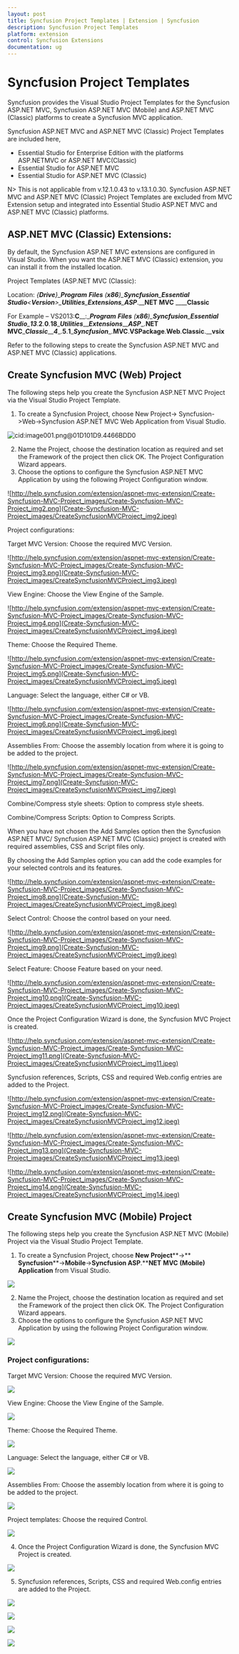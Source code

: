 ```yaml
---
layout: post
title: Syncfusion Project Templates | Extension | Syncfusion
description: Syncfusion Project Templates
platform: extension
control: Syncfusion Extensions
documentation: ug
---
```


# Syncfusion Project Templates

Syncfusion provides the Visual Studio Project Templates for the Syncfusion ASP.NET MVC, Syncfusion ASP.NET MVC (Mobile) and ASP.NET MVC (Classic) platforms to create a Syncfusion MVC application.

Syncfusion ASP.NET MVC and ASP.NET MVC (Classic) Project Templates are included here,

* Essential Studio for Enterprise Edition with the platforms ASP.NETMVC or ASP.NET MVC(Classic)
* Essential Studio for ASP.NET MVC
* Essential Studio for ASP.NET MVC (Classic)

N> This is not applicable from v.12.1.0.43 to v.13.1.0.30. Syncfusion ASP.NET MVC and ASP.NET MVC (Classic) Project Templates are excluded from MVC Extension setup and integrated into Essential Studio ASP.NET MVC and ASP.NET MVC (Classic) platforms.

## ASP.NET MVC (Classic) Extensions:

By default, the Syncfusion ASP.NET MVC extensions are configured in Visual Studio. When you want the ASP.NET MVC (Classic) extension, you can install it from the installed location.

Project Templates (ASP.NET MVC (Classic):

Location: __{____Drive____}\____Program__ __Files__ __(____x86____)\____Syncfusion____\____Essential__ __Studio____\<____Version____>\____Utilities____\____Extensions____\____ASP____.____NET__ __MVC__ __\____Classic__

For Example – VS2013:__C____:\____Program__ __Files__ __(____x86____)\____Syncfusion____\____Essential__ __Studio____\____13____.____2____.____0____.____18____\____Utilities____\____Extensions____\____ASP____.____NET__ __MVC____\____Classic____\____4____.____5____.____1____\____Syncfusion____.____MVC____.____VSPackage____.____Web____.____Classic____.____vsix__

Refer to the following steps to create the Syncfusion ASP.NET MVC and ASP.NET MVC (Classic) applications.

## Create Syncfusion MVC (Web) Project    

The following steps help you create the Syncfusion ASP.NET MVC Project via the Visual Studio Project Template.

1. To create a Syncfusion Project, choose New Project-> Syncfusion->Web->Syncfusion ASP.NET MVC Web Application from Visual Studio.

![cid:image001.png@01D101D9.4466BDD0](Create-Syncfusion-MVC-Project_images/CreateSyncfusionMVCProject_img1.jpeg)


2. Name the Project, choose the destination location as required and set the Framework of the project then click OK. The Project Configuration Wizard appears.  
3. Choose the options to configure the Syncfusion ASP.NET MVC Application by using the following Project Configuration window.

![http://help.syncfusion.com/extension/aspnet-mvc-extension/Create-Syncfusion-MVC-Project_images/Create-Syncfusion-MVC-Project_img2.png](Create-Syncfusion-MVC-Project_images/CreateSyncfusionMVCProject_img2.jpeg)


Project configurations:

Target MVC Version: Choose the required MVC Version.

![http://help.syncfusion.com/extension/aspnet-mvc-extension/Create-Syncfusion-MVC-Project_images/Create-Syncfusion-MVC-Project_img3.png](Create-Syncfusion-MVC-Project_images/CreateSyncfusionMVCProject_img3.jpeg)


View Engine: Choose the View Engine of the Sample.

![http://help.syncfusion.com/extension/aspnet-mvc-extension/Create-Syncfusion-MVC-Project_images/Create-Syncfusion-MVC-Project_img4.png](Create-Syncfusion-MVC-Project_images/CreateSyncfusionMVCProject_img4.jpeg)


Theme: Choose the Required Theme.

![http://help.syncfusion.com/extension/aspnet-mvc-extension/Create-Syncfusion-MVC-Project_images/Create-Syncfusion-MVC-Project_img5.png](Create-Syncfusion-MVC-Project_images/CreateSyncfusionMVCProject_img5.jpeg)


Language: Select the language, either C# or VB.

![http://help.syncfusion.com/extension/aspnet-mvc-extension/Create-Syncfusion-MVC-Project_images/Create-Syncfusion-MVC-Project_img6.png](Create-Syncfusion-MVC-Project_images/CreateSyncfusionMVCProject_img6.jpeg)


Assemblies From: Choose the assembly location from where it is going to be added to the project.

![http://help.syncfusion.com/extension/aspnet-mvc-extension/Create-Syncfusion-MVC-Project_images/Create-Syncfusion-MVC-Project_img7.png](Create-Syncfusion-MVC-Project_images/CreateSyncfusionMVCProject_img7.jpeg)


Combine/Compress style sheets: Option to compress style sheets.

Combine/Compress Scripts: Option to Compress Scripts.

When you have not chosen the Add Samples option then the Syncfusion ASP.NET MVC/ Syncfusion ASP.NET MVC (Classic) project is created with required assemblies, CSS and Script files only.

By choosing the Add Samples option you can add the code examples for your selected controls and its features.

![http://help.syncfusion.com/extension/aspnet-mvc-extension/Create-Syncfusion-MVC-Project_images/Create-Syncfusion-MVC-Project_img8.png](Create-Syncfusion-MVC-Project_images/CreateSyncfusionMVCProject_img8.jpeg)


Select Control: Choose the control based on your need.

![http://help.syncfusion.com/extension/aspnet-mvc-extension/Create-Syncfusion-MVC-Project_images/Create-Syncfusion-MVC-Project_img9.png](Create-Syncfusion-MVC-Project_images/CreateSyncfusionMVCProject_img9.jpeg)


Select Feature: Choose Feature based on your need.

![http://help.syncfusion.com/extension/aspnet-mvc-extension/Create-Syncfusion-MVC-Project_images/Create-Syncfusion-MVC-Project_img10.png](Create-Syncfusion-MVC-Project_images/CreateSyncfusionMVCProject_img10.jpeg)


Once the Project Configuration Wizard is done, the Syncfusion MVC Project is created.

![http://help.syncfusion.com/extension/aspnet-mvc-extension/Create-Syncfusion-MVC-Project_images/Create-Syncfusion-MVC-Project_img11.png](Create-Syncfusion-MVC-Project_images/CreateSyncfusionMVCProject_img11.jpeg)


Syncfusion references, Scripts, CSS and required Web.config entries are added to the Project.

![http://help.syncfusion.com/extension/aspnet-mvc-extension/Create-Syncfusion-MVC-Project_images/Create-Syncfusion-MVC-Project_img12.png](Create-Syncfusion-MVC-Project_images/CreateSyncfusionMVCProject_img12.jpeg)


![http://help.syncfusion.com/extension/aspnet-mvc-extension/Create-Syncfusion-MVC-Project_images/Create-Syncfusion-MVC-Project_img13.png](Create-Syncfusion-MVC-Project_images/CreateSyncfusionMVCProject_img13.jpeg)


![http://help.syncfusion.com/extension/aspnet-mvc-extension/Create-Syncfusion-MVC-Project_images/Create-Syncfusion-MVC-Project_img14.png](Create-Syncfusion-MVC-Project_images/CreateSyncfusionMVCProject_img14.jpeg)


## Create Syncfusion MVC (Mobile) Project

The following steps help you create the Syncfusion ASP.NET MVC (Mobile) Project via the Visual Studio Project Template.

1. To create a Syncfusion Project, choose **New** **Project****->** **Syncfusion****->****Mobile****->****Syncfusion** **ASP****.****NET** **MVC** **(****Mobile****)** **Application** from Visual Studio.

![](Create-Syncfusion-MVC-Project_images/CreateSyncfusionMVCProject_img15.jpeg)


2. Name the Project, choose the destination location as required and set the Framework of the project then click OK. The Project Configuration Wizard appears.  
3. Choose the options to configure the Syncfusion ASP.NET MVC Application by using the following Project Configuration window.

![](Create-Syncfusion-MVC-Project_images/CreateSyncfusionMVCProject_img16.jpeg)


### Project configurations:

Target MVC Version: Choose the required MVC Version.

![](Create-Syncfusion-MVC-Project_images/CreateSyncfusionMVCProject_img17.jpeg)


View Engine: Choose the View Engine of the Sample.

![](Create-Syncfusion-MVC-Project_images/CreateSyncfusionMVCProject_img18.jpeg)


Theme: Choose the Required Theme.

![](Create-Syncfusion-MVC-Project_images/CreateSyncfusionMVCProject_img19.jpeg)


Language: Select the language, either C# or VB.

![](Create-Syncfusion-MVC-Project_images/CreateSyncfusionMVCProject_img20.jpeg)


Assemblies From: Choose the assembly location from where it is going to be added to the project.

![](Create-Syncfusion-MVC-Project_images/CreateSyncfusionMVCProject_img21.jpeg)


Project templates: Choose the required Control.

![](Create-Syncfusion-MVC-Project_images/CreateSyncfusionMVCProject_img22.jpeg)


4. Once the Project Configuration Wizard is done, the Syncfusion MVC Project is created.

![](Create-Syncfusion-MVC-Project_images/CreateSyncfusionMVCProject_img23.jpeg)


5. Syncfusion references, Scripts, CSS and required Web.config entries are added to the Project.

![](Create-Syncfusion-MVC-Project_images/CreateSyncfusionMVCProject_img24.jpeg)


![](Create-Syncfusion-MVC-Project_images/CreateSyncfusionMVCProject_img25.jpeg)


![](Create-Syncfusion-MVC-Project_images/CreateSyncfusionMVCProject_img26.jpeg)


![](Create-Syncfusion-MVC-Project_images/CreateSyncfusionMVCProject_img27.jpeg)


